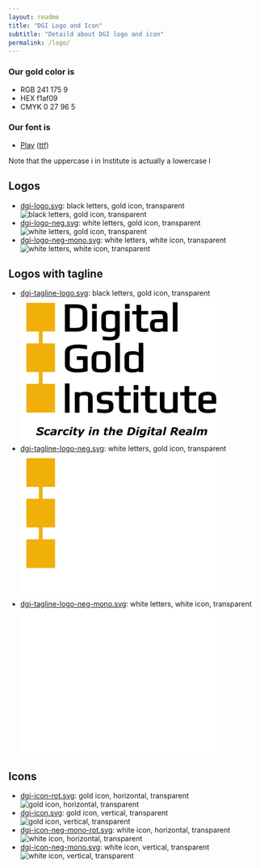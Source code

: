 ```yaml
---
layout: readme
title: "DGI Logo and Icon"
subtitle: "Detaild about DGI logo and icon"
permalink: /logo/
---
```


### Our gold color is

* RGB 241 175 9
* HEX f1af09  
* CMYK 0 27 96 5

### Our font is

* [Play](https://fonts.google.com/specimen/Play) ([ttf](https://github.com/google/fonts/tree/master/ofl/play))

Note that the uppercase i in Institute is actually a lowercase l

## Logos

* [dgi-logo.svg](./dgi-logo.svg): black letters, gold icon, transparent  
  ![black letters, gold icon, transparent](./dgi-logo.svg)
* [dgi-logo-neg.svg](dgi-logo-neg.svg): white letters, gold icon, transparent  
  ![white letters, gold icon, transparent](dgi-logo-neg.svg)
* [dgi-logo-neg-mono.svg](dgi-logo-neg-mono.svg): white letters, white icon, transparent  
  ![white letters, white icon, transparent](dgi-logo-neg-mono.svg)

## Logos with tagline

* [dgi-tagline-logo.svg](./dgi-tagline-logo.svg): black letters, gold icon, transparent  
  ![black letters, gold icon, transparent](./dgi-tagline-logo.svg)
* [dgi-tagline-logo-neg.svg](dgi-tagline-logo-neg.svg): white letters, gold icon, transparent  
  ![white letters, gold icon, transparent](dgi-tagline-logo-neg.svg)
* [dgi-tagline-logo-neg-mono.svg](dgi-tagline-logo-neg-mono.svg): white letters, white icon, transparent  
  ![white letters, white icon, transparent](dgi-tagline-logo-neg-mono.svg)

## Icons

* [dgi-icon-rot.svg](dgi-icon-rot.svg): gold icon, horizontal, transparent  
  ![gold icon, horizontal, transparent](dgi-icon-rot.svg)
* [dgi-icon.svg](dgi-icon.svg): gold icon, vertical, transparent  
  ![gold icon, vertical, transparent](dgi-icon.svg)
* [dgi-icon-neg-mono-rot.svg](dgi-icon-neg-mono-rot.svg): white icon, horizontal, transparent  
  ![white icon, horizontal, transparent](dgi-icon-neg-mono-rot.svg)
* [dgi-icon-neg-mono.svg](dgi-icon-neg-mono.svg): white icon, vertical, transparent  
  ![white icon, vertical, transparent](dgi-icon-neg-mono.svg)
